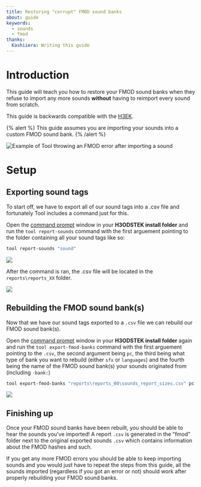```yaml
---
title: Restoring "corrupt" FMOD sound banks
about: guide
keywords:
  - sounds
  - fmod
thanks:
  Kashiiera: Writing this guide
---
```

# Introduction
This guide will teach you how to restore your FMOD sound banks when they refuse to import any more sounds **without** having to reimport every sound from scratch.

This guide is backwards compatible with the [H3EK](../../../../h3/h3-ek).

{% alert %}
This guide assumes you are importing your sounds into a custom FMOD sound bank.
{% /alert %}

![](a.png "Example of Tool throwing an FMOD error after importing a sound")
# Setup

## Exporting sound tags
To start off, we have to export all of our sound tags into a .csv file and fortunately Tool includes a command just for this.

Open the [command prompt](~command-line) window in your **H3ODSTEK install folder** and run the `tool report-sounds` command with the first arguement pointing to the folder containing all your sound tags like so:
```sh
tool report-sounds "sound"
```
![](b.png "")

After the command is ran, the .csv file will be located in the `reports\reports_XX` folder.

![](c.png "")

## Rebuilding the FMOD sound bank(s)
Now that we have our sound tags exported to a `.csv` file we can rebuild our FMOD sound bank(s).

Open the [command prompt](~command-line) window in your **H3ODSTEK install folder** again and run the `tool export-fmod-banks` command with the first arguement pointing to the `.csv`, the second argument being `pc`, the third being what type of bank you want to rebuild (either `sfx` or `languages`) and the fourth being the name of the FMOD sound bank(s) your sounds originated from (including `-bank:`)
```sh
tool export-fmod-banks "reports\reports_00\sounds_report_sizes.csv" pc sfx -bank:h3
```
![](d.png "")

## Finishing up

Once your FMOD sound banks have been rebuilt, you should be able to hear the sounds you've imported! A report `.csv` is generated in the "fmod" folder next to the original exported sounds `.csv` which contains information about the FMOD hashes and such.

If you get any more FMOD errors you should be able to keep importing sounds and you would just have to repeat the steps from this guide, all the sounds imported (regardless if you got an error or not) should work after properly rebuilding your FMOD sound banks.